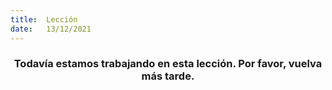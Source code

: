 ```yaml
---
title:  Lección
date:   13/12/2021
---
```


### <center>Todavía estamos trabajando en esta lección. Por favor, vuelva más tarde.</center>